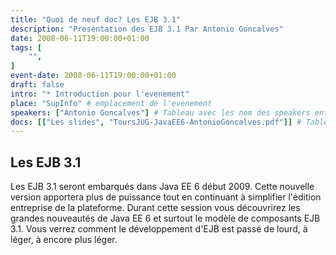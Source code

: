 ```yaml
---
title: "Quoi de neuf doc? Les EJB 3.1"
description: "Presentation des EJB 3.1 Par Antonio Goncalves"
date: 2008-06-11T19:00:00+01:00
tags: [
    "",
]
event-date: 2008-06-11T19:00:00+01:00
draft: false
intro: "* Introduction pour l'evenement"
place: "SupInfo" # emplacement de l'evenement
speakers: ["Antonio Goncalves"] # Tableau avec les nom des speakers entre " et séparé par des ,
docs: [["Les slides", "ToursJUG-JavaEE6-AntonioGoncalves.pdf"]] # Tableau donnant les liens vers les documents de la soirée hors affiche - exemple : [["L'inauguration","http://toursjug.cloud.xwiki.com/xwiki/bin/download/Meetings/20080409/InaugurationToursJUG.pdf"], ["Unitils et Selenium","Unitils-Selenium.pdf"]]
---
```


## Les EJB 3.1

Les EJB 3.1 seront embarqués dans Java EE 6 début 2009. Cette nouvelle version apportera plus de puissance tout en continuant à simplifier l'édition entreprise de la plateforme. Durant cette session vous découvrirez les grandes nouveautés de Java EE 6 et surtout le modèle de composants EJB 3.1. Vous verrez comment le développement d'EJB est passé de lourd, à léger, à encore plus léger.